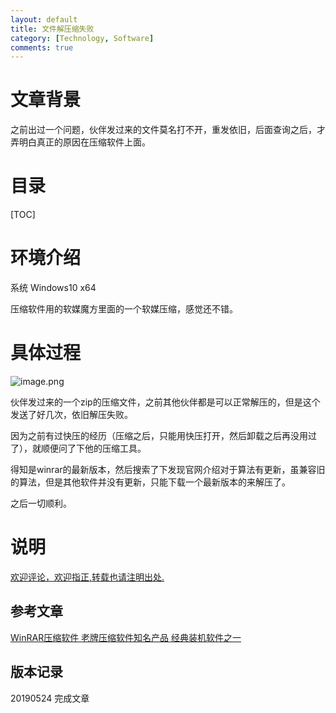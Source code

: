 ```yaml
---
layout: default
title: 文件解压缩失败
category: [Technology, Software]
comments: true
---
```


# 文章背景
之前出过一个问题，伙伴发过来的文件莫名打不开，重发依旧，后面查询之后，才弄明白真正的原因在压缩软件上面。










# 目录

[TOC]









# 环境介绍

系统 Windows10 x64 

压缩软件用的软媒魔方里面的一个软媒压缩，感觉还不错。

# 具体过程

![image.png](https://ask.qcloudimg.com/draft/1178990/gkwhy5fwt5.png)

伙伴发过来的一个zip的压缩文件，之前其他伙伴都是可以正常解压的，但是这个发送了好几次，依旧解压失败。

因为之前有过快压的经历（压缩之后，只能用快压打开，然后卸载之后再没用过了），就顺便问了下他的压缩工具。

得知是winrar的最新版本，然后搜索了下发现官网介绍对于算法有更新，虽兼容旧的算法，但是其他软件并没有更新，只能下载一个最新版本的来解压了。

之后一切顺利。


# 说明


[欢迎评论，欢迎指正,转载也请注明出处.](https://wangkun19930608.github.io/technology/software/2019/05/24/zip-error/ )

## 参考文章

[WinRAR压缩软件 老牌压缩软件知名产品 经典装机软件之一](http://www.winrar.com.cn/faq.htm)




## 版本记录

20190524 完成文章



